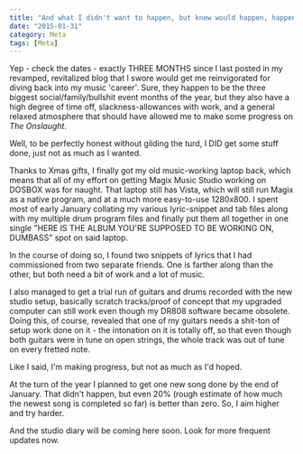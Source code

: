 ```yaml
---
title: "And what I didn't want to happen, but knew would happen, happened."
date: "2015-01-31"
category: Meta
tags: [Meta]
---
```


Yep - check the dates - exactly THREE MONTHS since I last posted in my revamped, revitalized blog that I swore would get me reinvigorated for diving back into my music 'career'. Sure, they happen to be the three biggest social/family/bullshit event months of the year, but they also have a high degree of time off, slackness-allowances with work, and a general relaxed atmosphere that should have allowed me to make some progress on *The Onslaught*.

Well, to be perfectly honest without gilding the turd, I DID get some stuff done, just not as much as I wanted.

Thanks to Xmas gifts, I finally got my old music-working laptop back, which means that all of my effort on getting Magix Music Studio working on DOSBOX was for naught. That laptop still has Vista, which will still run Magix as a native program, and at a much more easy-to-use 1280x800. I spent most of early January collating my various lyric-snippet and tab files along with my multiple drum program files and finally put them all together in one single "HERE IS THE ALBUM YOU'RE SUPPOSED TO BE WORKING ON, DUMBASS" spot on said laptop.

In the course of doing so, I found two snippets of lyrics that I had commissioned from two separate friends. One is farther along than the other, but both need a bit of work and a lot of music.

I also managed to get a trial run of guitars and drums recorded with the new studio setup, basically scratch tracks/proof of concept that my upgraded computer can still work even though my DR808 software became obsolete. Doing this, of course, revealed that one of my guitars needs a shit-ton of setup work done on it - the intonation on it is totally off, so that even though both guitars were in tune on open strings, the whole track was out of tune on every fretted note.

Like I said, I'm making progress, but not as much as I'd hoped.

At the turn of the year I planned to get one new song done by the end of January. That didn't happen, but even 20% (rough estimate of how much the newest song is completed so far) is better than zero. So, I aim higher and try harder.

And the studio diary will be coming here soon. Look for more frequent updates now.
